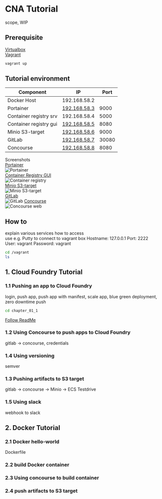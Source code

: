 # CNA Tutorial

scope, WIP

## Prerequisite

[Virtualbox](https://www.virtualbox.org/)  
[Vagrant](https://www.vagrantup.com)  

```bash
vagrant up
```

## Tutorial environment



| Component     | IP           | Port  |
| ------------- |------------  | ----- |
| Docker Host   | 192.168.58.2 |       |
| Portainer     | [192.168.58.3](http://192.168.58.3:9000) | 9000  |
| Container registry srv  | 192.168.58.4 | 5000  |
| Container registry gui  | [192.168.58.5](http://192.168.58.5:8080) | 8080  |
| Minio S3-target  | [192.168.58.6](http://192.168.58.6:9000) | 9000  |
| GitLab        | [192.168.58.7](http://192.168.58.7:30080) | 30080 |
| Concourse | [192.168.58.8](http://192.168.58.8:8080) | 8080  |


Screenshots  
[Portainer](http://192.168.58.3:9000)  
![Portainer](CNA_tutorial/blob/master/tutorial_assets/chapter_0/Portainer01.jpg?raw=true)  
[Container Registry GUI](http://192.168.58.5:8080)  
![Container registry](/CNA_tutorial/tutorial_assets/chapter_0/Container_Registry01.jpg?raw=true)  
[Minio  S3-target](http://192.168.58.6:9000)  
![Minio S3-target](CNA_tutorial/tutorial_assets/chapter_0/Minio01.jpg)  
[GitLab](http://192.168.58.7:30080)  
![GitLab](CNA_tutorial/tutorial_assets/chapter_0/GitLab01.jpg)
[Concourse](http://192.168.58.8:8080)  
![Concourse web](CNA_tutorial/tutorial_assets/chapter_0/Concourse01.jpg)

## How to
explain various services how to access  
use e.g. Putty to connect to vagrant box
Hostname: 127.0.0.1
Port: 2222
User: vagrant
Password: vagrant
```bash
cd /vagrant
ls
```

## 1. Cloud Foundry Tutorial

### 1.1 Pushing an app to Cloud Foundry  
login, push app, push app with manifest, scale app, blue green deployment, zero downtime push  
```bash
cd chapter_01_1
```
[Follow ReadMe](https://github.com/smichard/CNA_tutorial/tree/master/chapter_01_1)

### 1.2 Using Concourse to push apps to Cloud Foundry

gitlab -> concourse, credentials  

### 1.4 Using versioning

semver

### 1.3 Pushing artifacts to S3 target  

gitlab -> concourse -> Minio -> ECS Testdrive

### 1.5 Using slack    

webhook to slack

## 2. Docker Tutorial

### 2.1 Docker hello-world  

Dockerfile  

### 2.2 build Docker container

### 2.3 Using concourse to build container

### 2.4 push artifacts to S3 target
